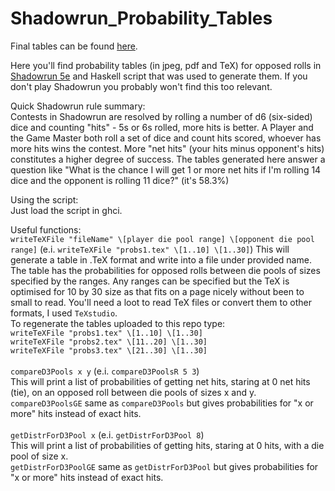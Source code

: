 # Shadowrun_Probability_Tables

Final tables can be found [here](https://imgur.com/a/lrGKDF1).

Here you'll find probability tables (in jpeg, pdf and TeX) for opposed rolls in [Shadowrun 5e](https://en.wikipedia.org/wiki/Shadowrun) and Haskell script that was used to generate them. If you don't play Shadowrun you probably won't find this too relevant.

Quick Shadowrun rule summary:<br />
Contests in Shadowrun are resolved by rolling a number of d6 (six-sided) dice and counting "hits" - 5s or 6s rolled, more hits is better. A Player and the Game Master both roll a set of dice and count hits scored, whoever has more hits wins the contest. More "net hits" (your hits minus opponent's hits) constitutes a higher degree of success. The tables generated here answer a question like "What is the chance I will get 1 or more net hits if I'm rolling 14 dice and the opponent is rolling 11 dice?" (it's 58.3%)

Using the script:<br />
Just load the script in ghci.

Useful functions:<br />
`writeTeXFile "fileName" \[player die pool range] \[opponent die pool range]`  (e.i. `writeTeXFile "probs1.tex" \[1..10] \[1..30]`)
This will generate a table in .TeX format and write into a file under provided name. The table has the probabilities for opposed rolls between die pools of sizes specified by the ranges. Any ranges can be specified but the TeX is optimised for 10 by 30 size as that fits on a page nicely without been to small to read. You'll need a loot to read TeX files or convert them to other formats, I used `TeXstudio`.<br />
To regenerate the tables uploaded to this repo type:<br />
`writeTeXFile "probs1.tex" \[1..10] \[1..30]`<br />
`writeTeXFile "probs2.tex" \[11..20] \[1..30]`<br />
`writeTeXFile "probs3.tex" \[21..30] \[1..30]`<br />
<br />
`compareD3Pools x y` (e.i. `compareD3PoolsR 5 3`)<br />
This will print a list of probabilities of getting net hits, staring at 0 net hits (tie), on an opposed roll between die pools of sizes x and y. <br />
`compareD3PoolsGE` same as `compareD3Pools` but gives probabilities for "x or more" hits instead of exact hits.<br />
<br />
`getDistrForD3Pool x` (e.i. `getDistrForD3Pool 8`)<br />
This will print a list of probabilities of getting hits, staring at 0 hits, with a die pool of size x.<br />
`getDistrForD3PoolGE` same as `getDistrForD3Pool` but gives probabilities for "x or more" hits instead of exact hits.<br />
